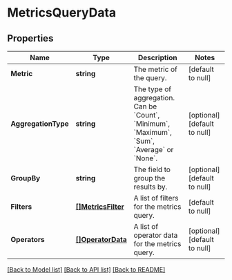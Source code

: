 # MetricsQueryData

## Properties
Name | Type | Description | Notes
------------ | ------------- | ------------- | -------------
**Metric** | **string** | The metric of the query. | [default to null]
**AggregationType** | **string** | The type of aggregation. Can be &#x60;Count&#x60;, &#x60;Minimum&#x60;, &#x60;Maximum&#x60;, &#x60;Sum&#x60;, &#x60;Average&#x60; or &#x60;None&#x60;. | [optional] [default to null]
**GroupBy** | **string** | The field to group the results by. | [optional] [default to null]
**Filters** | [**[]MetricsFilter**](MetricsFilter.md) | A list of filters for the metrics query. | [default to null]
**Operators** | [**[]OperatorData**](OperatorData.md) | A list of operator data for the metrics query. | [optional] [default to null]

[[Back to Model list]](../README.md#documentation-for-models) [[Back to API list]](../README.md#documentation-for-api-endpoints) [[Back to README]](../README.md)

